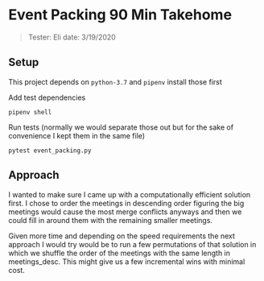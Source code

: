 # Event Packing 90 Min Takehome
> Tester: Eli
> date: 3/19/2020

## Setup 
This project depends on `python-3.7` and `pipenv` install those first

Add test dependencies 
```
pipenv shell
```

Run tests (normally we would separate those out but for the sake of convenience I kept them in the same file)
```
pytest event_packing.py
```

## Approach
I wanted to make sure I came up with a computationally efficient solution first. I chose to order the meetings in descending order figuring the big meetings would cause the most merge conflicts anyways and then we could fill in around them with the remaining smaller meetings. 


Given more time and depending on the speed requirements the next approach I would try would be to run a few permutations of that solution in which we shuffle the order of the meetings with the same length in meetings_desc. This might give us a few incremental wins with minimal cost.
